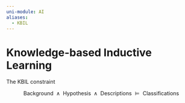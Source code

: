 ```yaml
---
uni-module: AI
aliases:
  - KBIL
---
```

# Knowledge-based Inductive Learning

The KBIL constraint

$$\text { Background } \wedge \text { Hypothesis } \wedge \text { Descriptions } \models \text { Classifications }$$